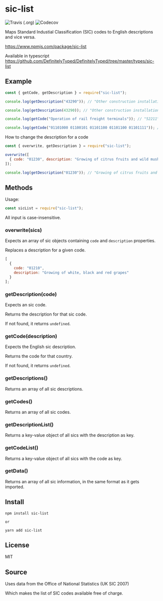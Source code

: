 # sic-list

![Travis (.org)](https://img.shields.io/travis/596050/sic)
![Codecov](https://img.shields.io/codecov/c/github/596050/sic?token=555be04c-ccfa-41c4-8b86-d3f887213890)

Maps Standard Industial Classification (SIC) codes to English descriptions and vice versa.

https://www.npmjs.com/package/sic-list

Available in typescript https://github.com/DefinitelyTyped/DefinitelyTyped/tree/master/types/sic-list

## Example

```js
const { getCode, getDescription } = require("sic-list");

console.log(getDescription("43290")); // "Other construction installation"

console.log(getDescription(43290)); // "Other construction installation"

console.log(getCode("Operation of rail freight terminals")); // "52211"

console.log(getCode("01101000 01100101 01101100 01101100 01101111")); // undefined
```

How to change the description for a code

```js
const { overwrite, getDescription } = require("sic-list");

overwrite([
  { code: "01230", description: "Growing of citrus fruits and wild mushrooms" }
]);

console.log(getDescription("01230")); // "Growing of citrus fruits and wild mushrooms"
```

## Methods

Usage:

```js
const sicList = require("sic-list");
```

All input is case-insensitive.

### overwrite(sics)

Expects an array of sic objects containing `code` and `description` properties.

Replaces a description for a given code.

```js
[
  {
    code: "01210",
    description: "Growing of white, black and red grapes"
  }
];
```

### getDescription(code)

Expects an sic code.

Returns the description for that sic code.

If not found, it returns `undefined`.

### getCode(description)

Expects the English sic description.

Returns the code for that country.

If not found, it returns `undefined`.

### getDescriptions()

Returns an array of all sic descriptions.

### getCodes()

Returns an array of all sic codes.

### getDescriptionList()

Returns a key-value object of all sics with the description as key.

### getCodeList()

Returns a key-value object of all sics with the code as key.

### getData()

Returns an array of all sic information, in the same format as it gets imported.

## Install

```cli
npm install sic-list

or

yarn add sic-list
```

## License

MIT

## Source

Uses data from the Office of National Statistics (UK SIC 2007)

Which makes the list of SIC codes available free of charge.
